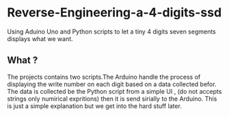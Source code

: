 # Reverse-Engineering-a-4-digits-ssd
Using Aduino Uno and Python scripts to let a tiny 4 digits seven segments displays what we want.


## What ?

The projects contains two scripts.The Arduino handle the process of displaying the write number on each digit based on a data collected befor.
The data is collected be the Python script from a simple UI , (do not accepts strings only numirical expritions) then it is send sirially to the Arduino.
This is just a simple explanation but we get into the hard stuff later.
